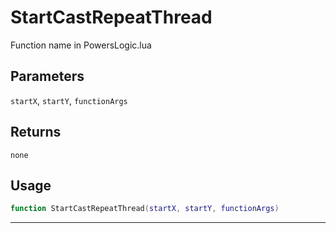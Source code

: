 # StartCastRepeatThread
Function name in PowersLogic.lua
## Parameters
`startX`, `startY`, `functionArgs`
## Returns
`none`
## Usage
```lua
function StartCastRepeatThread(startX, startY, functionArgs)
```
---
